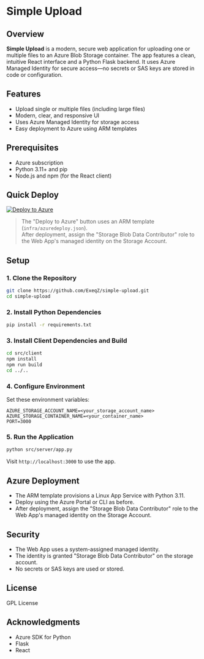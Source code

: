 # Simple Upload

## Overview
**Simple Upload** is a modern, secure web application for uploading one or multiple files to an Azure Blob Storage container. The app features a clean, intuitive React interface and a Python Flask backend. It uses Azure Managed Identity for secure access—no secrets or SAS keys are stored in code or configuration.

## Features
- Upload single or multiple files (including large files)
- Modern, clear, and responsive UI
- Uses Azure Managed Identity for storage access
- Easy deployment to Azure using ARM templates

## Prerequisites
- Azure subscription
- Python 3.11+ and pip
- Node.js and npm (for the React client)

## Quick Deploy

[![Deploy to Azure](https://aka.ms/deploytoazurebutton)](https://portal.azure.com/#create/Microsoft.Template/uri/https%3A%2F%2Fraw.githubusercontent.com%2FExeqZ%2Fsimple-upload%2Fmain%2Finfra%2Fazuredeploy.json)

> The "Deploy to Azure" button uses an ARM template (`infra/azuredeploy.json`).  
> After deployment, assign the "Storage Blob Data Contributor" role to the Web App's managed identity on the Storage Account.

## Setup

### 1. Clone the Repository
```bash
git clone https://github.com/ExeqZ/simple-upload.git
cd simple-upload
```

### 2. Install Python Dependencies
```bash
pip install -r requirements.txt
```

### 3. Install Client Dependencies and Build
```bash
cd src/client
npm install
npm run build
cd ../..
```

### 4. Configure Environment
Set these environment variables:
```
AZURE_STORAGE_ACCOUNT_NAME=<your_storage_account_name>
AZURE_STORAGE_CONTAINER_NAME=<your_container_name>
PORT=3000
```

### 5. Run the Application
```bash
python src/server/app.py
```
Visit `http://localhost:3000` to use the app.

## Azure Deployment

- The ARM template provisions a Linux App Service with Python 3.11.
- Deploy using the Azure Portal or CLI as before.
- After deployment, assign the "Storage Blob Data Contributor" role to the Web App's managed identity on the Storage Account.

## Security

- The Web App uses a system-assigned managed identity.
- The identity is granted "Storage Blob Data Contributor" on the storage account.
- No secrets or SAS keys are used or stored.

## License

GPL License

## Acknowledgments

- Azure SDK for Python
- Flask
- React